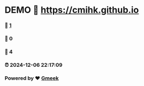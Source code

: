 # DEMO :link: https://cmihk.github.io 
### :page_facing_up: [1](https://cmihk.github.io/tag.html) 
### :speech_balloon: 0 
### :hibiscus: 4 
### :alarm_clock: 2024-12-06 22:17:09 
### Powered by :heart: [Gmeek](https://github.com/Meekdai/Gmeek)
